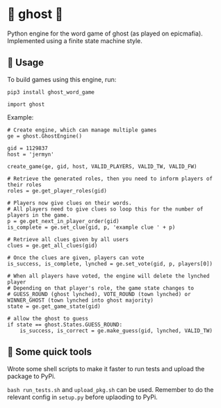 # :ghost: ghost :ghost:

Python engine for the word game of ghost (as played on epicmafia). Implemented using a finite state machine style.

## :firecracker: Usage

To build games using this engine, run:

`pip3 install ghost_word_game`

`import ghost`

Example:

```
# Create engine, which can manage multiple games
ge = ghost.GhostEngine()

gid = 1129837
host = 'jermyn'

create_game(ge, gid, host, VALID_PLAYERS, VALID_TW, VALID_FW)

# Retrieve the generated roles, then you need to inform players of their roles
roles = ge.get_player_roles(gid)

# Players now give clues on their words. 
# All players need to give clues so loop this for the number of players in the game.
p = ge.get_next_in_player_order(gid)
is_complete = ge.set_clue(gid, p, 'example clue ' + p)

# Retrieve all clues given by all users
clues = ge.get_all_clues(gid)

# Once the clues are given, players can vote
is_success, is_complete, lynched = ge.set_vote(gid, p, players[0])

# When all players have voted, the engine will delete the lynched player
# Depending on that player's role, the game state changes to 
# GUESS_ROUND (ghost lynched), VOTE_ROUND (town lynched) or WINNER_GHOST (town lynched into ghost majority)
state = ge.get_game_state(gid)

# allow the ghost to guess
if state == ghost.States.GUESS_ROUND:
    is_success, is_correct = ge.make_guess(gid, lynched, VALID_TW)

```

## :wrench: Some quick tools

Wrote some shell scripts to make it faster to run tests and upload the package to PyPi.

`bash run_tests.sh` and `upload_pkg.sh` can be used. Remember to do the relevant config in `setup.py` before uplaoding to PyPi.

